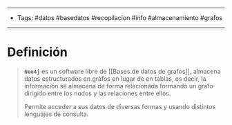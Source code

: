 -------------
- Tags:  #datos #basedatos #recopilacion #info #almacenamiento #grafos
----------------------------
# Definición

> **`Neo4j`** es un software libre de [[Bases de datos de grafos]], almacena datos estructurados en grafos en lugar de en tablas, es decir, la información se almacena de forma relacionada formando un grafo dirigido entre los nodos y las relaciones entre ellos.
> 
> Permite acceder a sus datos de diversas formas y usando distintos lenguajes de consulta. 